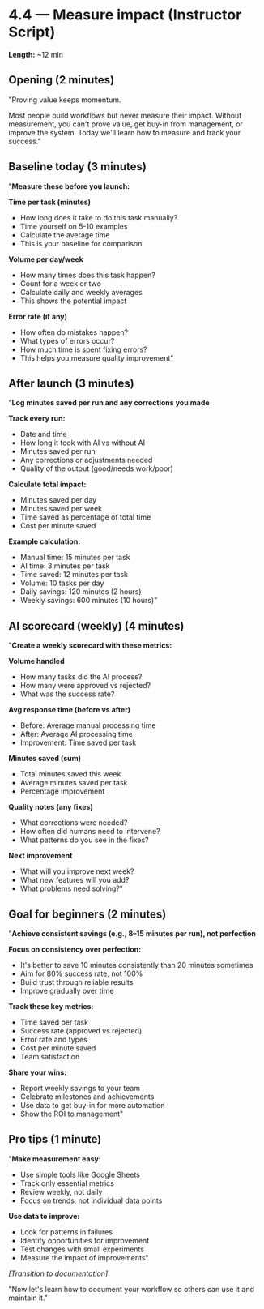 # 4.4 — Measure impact (Instructor Script)

**Length:** ~12 min

## Opening (2 minutes)
"Proving value keeps momentum.

Most people build workflows but never measure their impact. Without measurement, you can't prove value, get buy-in from management, or improve the system. Today we'll learn how to measure and track your success."

## Baseline today (3 minutes)
"**Measure these before you launch:**

**Time per task (minutes)**
- How long does it take to do this task manually?
- Time yourself on 5-10 examples
- Calculate the average time
- This is your baseline for comparison

**Volume per day/week**
- How many times does this task happen?
- Count for a week or two
- Calculate daily and weekly averages
- This shows the potential impact

**Error rate (if any)**
- How often do mistakes happen?
- What types of errors occur?
- How much time is spent fixing errors?
- This helps you measure quality improvement"

## After launch (3 minutes)
"**Log minutes saved per run and any corrections you made**

**Track every run:**
- Date and time
- How long it took with AI vs without AI
- Minutes saved per run
- Any corrections or adjustments needed
- Quality of the output (good/needs work/poor)

**Calculate total impact:**
- Minutes saved per day
- Minutes saved per week
- Time saved as percentage of total time
- Cost per minute saved

**Example calculation:**
- Manual time: 15 minutes per task
- AI time: 3 minutes per task
- Time saved: 12 minutes per task
- Volume: 10 tasks per day
- Daily savings: 120 minutes (2 hours)
- Weekly savings: 600 minutes (10 hours)"

## AI scorecard (weekly) (4 minutes)
"**Create a weekly scorecard with these metrics:**

**Volume handled**
- How many tasks did the AI process?
- How many were approved vs rejected?
- What was the success rate?

**Avg response time (before vs after)**
- Before: Average manual processing time
- After: Average AI processing time
- Improvement: Time saved per task

**Minutes saved (sum)**
- Total minutes saved this week
- Average minutes saved per task
- Percentage improvement

**Quality notes (any fixes)**
- What corrections were needed?
- How often did humans need to intervene?
- What patterns do you see in the fixes?

**Next improvement**
- What will you improve next week?
- What new features will you add?
- What problems need solving?"

## Goal for beginners (2 minutes)
"**Achieve consistent savings (e.g., 8–15 minutes per run), not perfection**

**Focus on consistency over perfection:**
- It's better to save 10 minutes consistently than 20 minutes sometimes
- Aim for 80% success rate, not 100%
- Build trust through reliable results
- Improve gradually over time

**Track these key metrics:**
- Time saved per task
- Success rate (approved vs rejected)
- Error rate and types
- Cost per minute saved
- Team satisfaction

**Share your wins:**
- Report weekly savings to your team
- Celebrate milestones and achievements
- Use data to get buy-in for more automation
- Show the ROI to management"

## Pro tips (1 minute)
"**Make measurement easy:**
- Use simple tools like Google Sheets
- Track only essential metrics
- Review weekly, not daily
- Focus on trends, not individual data points

**Use data to improve:**
- Look for patterns in failures
- Identify opportunities for improvement
- Test changes with small experiments
- Measure the impact of improvements"

_[Transition to documentation]_

"Now let's learn how to document your workflow so others can use it and maintain it."
